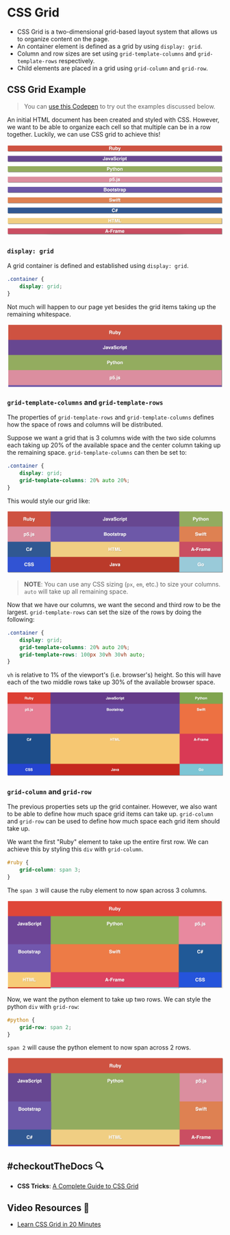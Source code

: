 # CSS Grid
- CSS Grid is a two-dimensional grid-based layout system that allows us to organize content on the page.
- An container element is defined as a grid by using `display: grid`.
- Column and row sizes are set using `grid-template-columns` and `grid-template-rows` respectively.
- Child elements are placed in a grid using `grid-column` and `grid-row`.

## CSS Grid Example

>You can [use this Codepen](https://codepen.io/stevenjlance/pen/WNKaRmv) to try out the examples discussed below.

An initial HTML document has been created and styled with CSS. However, we want to be able to organize each cell so that multiple can be in a row together. Luckily, we can use CSS grid to achieve this!

![CSS Grid Starting Point](../../assets/CSSGridStart.png)

### `display: grid`

A grid container is defined and established using `display: grid`.

```css
.container {
    display: grid;
}
```

Not much will happen to our page yet besides the grid items taking up the remaining whitespace.

![display: grid example](../../assets/CSSGridDisplay.png)

### `grid-template-columns` and `grid-template-rows`

The properties of `grid-template-rows` and `grid-template-columns` defines how the space of rows and columns will be distributed. 

Suppose we want a grid that is 3 columns wide with the two side columns each taking up 20% of the available space and the center column taking up the remaining space. `grid-template-columns` can then be set to:

```css
.container {
    display: grid;
    grid-template-columns: 20% auto 20%;
}
```

This would style our grid like:

![grid-template-columns example](../../assets/gridTemplateColumns.png)

> **NOTE**: You can use any CSS sizing (`px`, `em`, etc.) to size your columns. `auto` will take up all remaining space.

Now that we have our columns, we want the second and third row to be the largest. `grid-template-rows` can set the size of the rows by doing the following:

```css
.container {
    display: grid;
    grid-template-columns: 20% auto 20%;
    grid-template-rows: 100px 30vh 30vh auto;
}
```

`vh` is relative to 1% of the viewport's (i.e. browser's) height. So this will have each of the two middle rows take up 30% of the available browser space.

![grid-template-rows example](../../assets/gridTemplateRows.png)

### `grid-column` and `grid-row`

The previous properties sets up the grid container. However, we also want to be able to define how much space grid items can take up. `grid-column` and `grid-row` can be used to define how much space each grid item should take up.

We want the first "Ruby" element to take up the entire first row. We can achieve this by styling this `div` with `grid-column`.

```css
#ruby {
    grid-column: span 3;
}
```

The `span 3` will cause the ruby element to now span across 3 columns.

![gridColumn Example](../../assets/gridColumn.png)

Now, we want the python element to take up two rows. We can style the python `div` with `grid-row`:

```css
#python {
    grid-row: span 2;
}
```

`span 2` will cause the python element to now span across 2 rows.

![grid-row Example](../../assets/gridRow.png)

## #checkoutTheDocs 🔍
- **CSS Tricks**: [A Complete Guide to CSS Grid](https://css-tricks.com/snippets/css/complete-guide-grid/)

## Video Resources 🎥
- [Learn CSS Grid in 20 Minutes](https://www.youtube.com/watch?v=9zBsdzdE4sM)